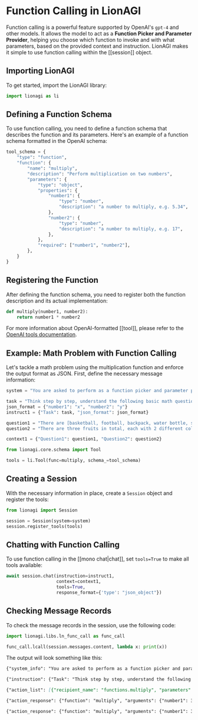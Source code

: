 # Function Calling in LionAGI

Function calling is a powerful feature supported by OpenAI's `gpt-4` and other models. It allows the model to act as a **Function Picker and Parameter Provider**, helping you choose which function to invoke and with what parameters, based on the provided context and instruction. LionAGI makes it simple to use function calling within the [[session]] object.

## Importing LionAGI

To get started, import the LionAGI library:

```python
import lionagi as li
```

## Defining a Function Schema

To use function calling, you need to define a function schema that describes the function and its parameters. Here's an example of a function schema formatted in the OpenAI schema:

```python
tool_schema = {
    "type": "function",
    "function": {
        "name": "multiply",
        "description": "Perform multiplication on two numbers",
        "parameters": {
            "type": "object",
            "properties": {
                "number1": {
                    "type": "number",
                    "description": "a number to multiply, e.g. 5.34",
                },
                "number2": {
                    "type": "number",
                    "description": "a number to multiply, e.g. 17",
                },
            },
            "required": ["number1", "number2"],
        },
    }
}
```

## Registering the Function

After defining the function schema, you need to register both the function description and its actual implementation:

```python
def multiply(number1, number2):
    return number1 * number2
```

For more information about OpenAI-formatted [[tool]], please refer to the [OpenAI tools documentation](https://platform.openai.com/docs/assistants/tools/function-calling).

## Example: Math Problem with Function Calling

Let's tackle a math problem using the multiplication function and enforce the output format as JSON. First, define the necessary message information:

```python
system = "You are asked to perform as a function picker and parameter provider"

task = "Think step by step, understand the following basic math question and provide two numbers as parameters for function calling."
json_format = {"number1": "x", "number2": "y"}
instruct1 = {"Task": task, "json_format": json_format}

question1 = "There are [basketball, football, backpack, water bottle, strawberry, tennis ball, rockets]. Each comes in four different colors. What is the number of unique kinds of ball?"
question2 = "There are three fruits in total, each with 2 different colors. How many unique kinds of fruits are there?"

context1 = {"Question1": question1, "Question2": question2}

from lionagi.core.schema import Tool

tools = li.Tool(func=multiply, schema_=tool_schema)
```

## Creating a Session

With the necessary information in place, create a `Session` object and register the tools:

```python
from lionagi import Session

session = Session(system=system)
session.register_tools(tools)
```

## Chatting with Function Calling

To use function calling in the [[mono chat|chat]], set `tools=True` to make all tools available:

```python
await session.chat(instruction=instruct1,
                   context=context1,
                   tools=True,
                   response_format={'type': "json_object"})
```

## Checking Message Records

To check the message records in the session, use the following code:

```python
import lionagi.libs.ln_func_call as func_call

func_call.lcall(session.messages.content, lambda x: print(x))
```

The output will look something like this:

```markdown
{"system_info": "You are asked to perform as a function picker and parameter provider"}

{"instruction": {"Task": "Think step by step, understand the following basic math question and provide parameters for function calling.", "json_format": {"number1": "x", "number2": "y"}}, "context": {"Question1": "There are [basketball, football, backpack, water bottle, strawberry, tennis ball, rockets]. Each comes in four different colors. What is the number of unique kinds of ball?", "Question2": "There are three fruits in total, each with 2 different colors. How many unique kinds of fruits are there?"}}

{"action_list": [{"recipient_name": "functions.multiply", "parameters": {"number1": 3, "number2": 4}}, {"recipient_name": "functions.multiply", "parameters": {"number1": 3, "number2": 2}}]}

{"action_response": {"function": "multiply", "arguments": {"number1": 3, "number2": 4}, "output": 12}}

{"action_response": {"function": "multiply", "arguments": {"number1": 3, "number2": 2}, "output": 6}}
```
